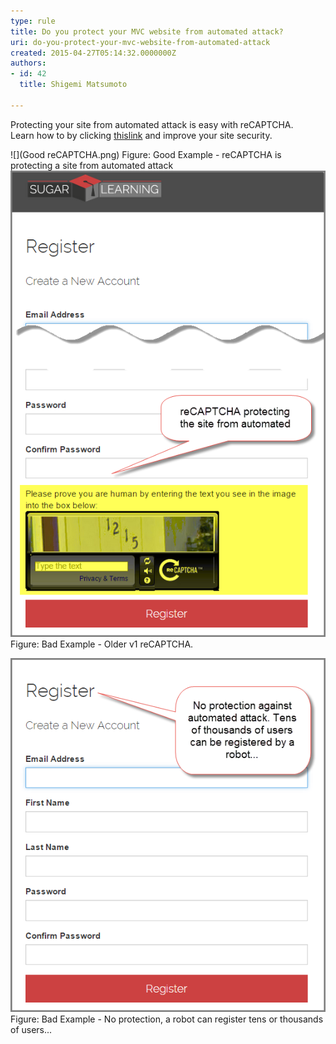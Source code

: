 ```yaml
---
type: rule
title: Do you protect your MVC website from automated attack?
uri: do-you-protect-your-mvc-website-from-automated-attack
created: 2015-04-27T05:14:32.0000000Z
authors:
- id: 42
  title: Shigemi Matsumoto

---
```


​​​Protecting your site from automated attack is easy with reCAPTCHA.  
​Learn how to by clicking [this ​link​](https://shigemimatsumoto.wordpress.com/2015/04/27/protecting-mvc-web-application-with-recaptcha-22/) and improve your site security.​​​


![](Good reCAPTCHA.png)
​​​Figure: Good Example - reCAPTCHA is protecting a site from automated attack
![](abd5fe_Untitled2.png)
Figu​r​​​​​​​e: Bad Example - Older v1 reCAPTCHA.


![](4141c3_Untitled.png)
Figu​r​​​​​​​e: Bad Example - No protection, a robot can register tens or thousands of users...
